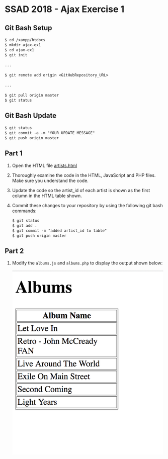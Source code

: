 # SSAD 2018 - Ajax Exercise 1

## Git Bash Setup

```
$ cd /xampp/htdocs
$ mkdir ajax-ex1
$ cd ajax-ex1
$ git init

...

$ git remote add origin <GitHubRepository_URL>

...

$ git pull origin master
$ git status

```

## Git Bash Update

```
$ git status
$ git commit -a -m "YOUR UPDATE MESSAGE"
$ git push origin master

```

## Part 1

1.	Open the HTML file [artists.html](http://localhost/ajax-ex1/artists.html)

1.	Thoroughly examine the code in the HTML, JavaScript and PHP files.  Make sure you understand the code.

1.	Update the code so the artist_id of each artist is shown as the first column in the HTML table shown.

1.	Commit these changes to your repository by using the following git bash commands:

	```
	$ git status
	$ git add .
	$ git commit -m "added artist_id to table"
	$ git push origin master

	```



## Part 2

1.	Modify the ``albums.js`` and ``albums.php`` to display the output shown below:

	![alt text](images/albums_html.png "Albums")


